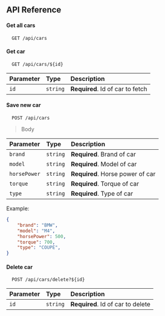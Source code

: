
## API Reference

#### Get all cars

```http
  GET /api/cars
```

#### Get car

```http
  GET /api/cars/${id}
```

| Parameter | Type     | Description                       |
| :-------- | :------- | :-------------------------------- |
| `id`      | `string` | **Required**. Id of car to fetch |

#### Save new car

```http
  POST /api/cars
```
> Body

| Parameter | Type     | Description                       |
| :-------- | :------- | :-------------------------------- |
| `brand`      | `string` | **Required**. Brand of car |
| `model`      | `string` | **Required**. Model of car |
| `horsePower`      | `string` | **Required**. Horse power of car |
| `torque`      | `string` | **Required**. Torque of car |
| `type`      | `string` | **Required**. Type of car |

Example: 
```json
{
    "brand": "BMW",
    "model": "M4",
    "horsePower": 500,
    "torque": 700,
    "type": "COUPE",
}
```

#### Delete car

```http
  POST /api/cars/delete?${id}
```

| Parameter | Type     | Description                       |
| :-------- | :------- | :-------------------------------- |
| `id`      | `string` | **Required**. Id of car to delete |
